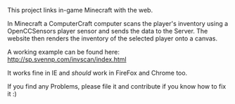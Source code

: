This project links in-game Minecraft with the web.

In Minecraft a ComputerCraft computer scans the player's inventory using a OpenCCSensors player sensor and sends the data to the Server.
The website then renders the inventory of the selected player onto a canvas.

A working example can be found here:
http://sp.svennp.com/invscan/index.html

It works fine in IE and *should* work in FireFox and Chrome too.

If you find any Problems, please file it and contribute if you know how to fix it :)